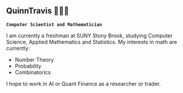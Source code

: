 ## QuinnTravis 👨🏻‍💻

**`Computer Scientist and Mathematician`**

I am currently a freshman at SUNY Stony Brook, studying Computer Science, Applied Mathematics and Statistics.
My interests in math are currently:
- Number Theory
- Probability
- Combinatorics

I hope to work in AI or Quant Finance as a researcher or trader.
